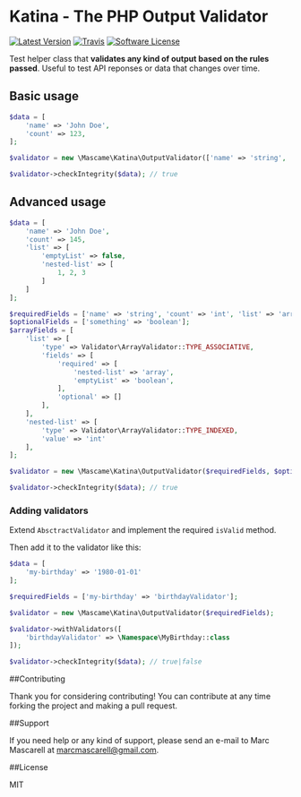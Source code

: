 # Katina - The PHP Output Validator

[![Latest Version](https://img.shields.io/github/release/marcmascarell/katina.svg?style=flat-square)](https://github.com/marcmascarell/katina/releases)
[![Travis](https://img.shields.io/travis/marcmascarell/katina.svg?maxAge=2592000?style=flat-square)](https://travis-ci.org/marcmascarell/katina)
[![Software License](https://img.shields.io/badge/license-MIT-brightgreen.svg?style=flat-square)](LICENSE.md)

Test helper class that **validates any kind of output based on the rules passed**. Useful to test API reponses or data that changes over time.

## Basic usage

```php
$data = [
    'name' => 'John Doe',
    'count' => 123,
];

$validator = new \Mascame\Katina\OutputValidator(['name' => 'string', 'count' => 'int']);

$validator->checkIntegrity($data); // true
```

## Advanced usage

```php
$data = [
    'name' => 'John Doe',
    'count' => 145,
    'list' => [
        'emptyList' => false,
        'nested-list' => [
            1, 2, 3
        ]
    ]
];

$requiredFields = ['name' => 'string', 'count' => 'int', 'list' => 'array'];
$optionalFields = ['something' => 'boolean'];
$arrayFields = [
    'list' => [
        'type' => Validator\ArrayValidator::TYPE_ASSOCIATIVE,
        'fields' => [
            'required' => [
                'nested-list' => 'array',
                'emptyList' => 'boolean',
            ],
            'optional' => []
        ],
    ],
    'nested-list' => [
        'type' => Validator\ArrayValidator::TYPE_INDEXED,
        'value' => 'int'
    ],
];

$validator = new \Mascame\Katina\OutputValidator($requiredFields, $optionalFields, $arrayFields);

$validator->checkIntegrity($data); // true
```

### Adding validators

Extend `AbsctractValidator` and implement the required `isValid` method.

Then add it to the validator like this:

```php
$data = [
    'my-birthday' => '1980-01-01'
];

$requiredFields = ['my-birthday' => 'birthdayValidator'];

$validator = new \Mascame\Katina\OutputValidator($requiredFields);

$validator->withValidators([
    'birthdayValidator' => \Namespace\MyBirthday::class
]);

$validator->checkIntegrity($data); // true|false
```

##Contributing

Thank you for considering contributing! You can contribute at any time forking the project and making a pull request.

##Support

If you need help or any kind of support, please send an e-mail to Marc Mascarell at marcmascarell@gmail.com.

##License

MIT
